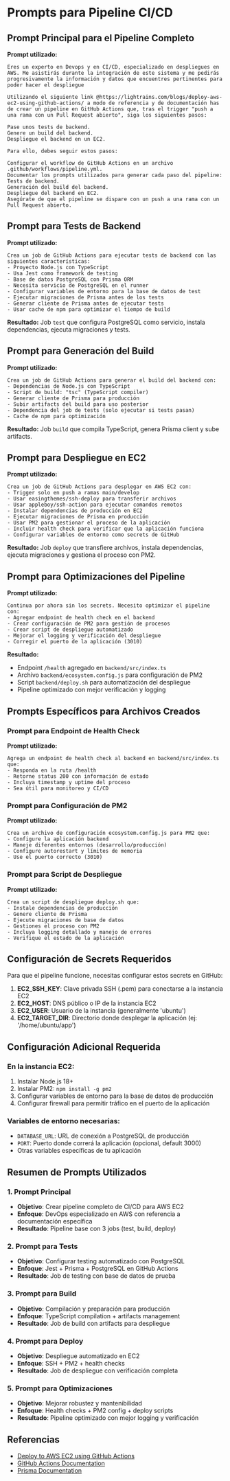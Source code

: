 # Prompts para Pipeline CI/CD

## Prompt Principal para el Pipeline Completo

**Prompt utilizado:**
```
Eres un experto en Devops y en CI/CD, especializado en despliegues en AWS. Me asistirás durante la integración de este sistema y me pedirás progresivamente la información y datos que encuentres pertinentes para poder hacer el despliegue

Utilizando el siguiente link @https://lightrains.com/blogs/deploy-aws-ec2-using-github-actions/ a modo de referencia y de documentación has de crear un pipeline en GitHub Actions que, tras el trigger "push a una rama con un Pull Request abierto", siga los siguientes pasos:

Pase unos tests de backend.
Genere un build del backend.
Despliegue el backend en un EC2. 

Para ello, debes seguir estos pasos:

Configurar el workflow de GitHub Actions en un archivo .github/workflows/pipeline.yml.
Documentar los prompts utilizados para generar cada paso del pipeline:
Tests de backend.
Generación del build del backend.
Despliegue del backend en EC2.
Asegúrate de que el pipeline se dispare con un push a una rama con un Pull Request abierto.
```

## Prompt para Tests de Backend

**Prompt utilizado:**
```
Crea un job de GitHub Actions para ejecutar tests de backend con las siguientes características:
- Proyecto Node.js con TypeScript
- Usa Jest como framework de testing
- Base de datos PostgreSQL con Prisma ORM
- Necesita servicio de PostgreSQL en el runner
- Configurar variables de entorno para la base de datos de test
- Ejecutar migraciones de Prisma antes de los tests
- Generar cliente de Prisma antes de ejecutar tests
- Usar cache de npm para optimizar el tiempo de build
```

**Resultado:** Job `test` que configura PostgreSQL como servicio, instala dependencias, ejecuta migraciones y tests.

## Prompt para Generación del Build

**Prompt utilizado:**
```
Crea un job de GitHub Actions para generar el build del backend con:
- Dependencias de Node.js con TypeScript
- Script de build: "tsc" (TypeScript compiler)
- Generar cliente de Prisma para producción
- Subir artifacts del build para uso posterior
- Dependencia del job de tests (solo ejecutar si tests pasan)
- Cache de npm para optimización
```

**Resultado:** Job `build` que compila TypeScript, genera Prisma client y sube artifacts.

## Prompt para Despliegue en EC2

**Prompt utilizado:**
```
Crea un job de GitHub Actions para desplegar en AWS EC2 con:
- Trigger solo en push a ramas main/develop
- Usar easingthemes/ssh-deploy para transferir archivos
- Usar appleboy/ssh-action para ejecutar comandos remotos
- Instalar dependencias de producción en EC2
- Ejecutar migraciones de Prisma en producción
- Usar PM2 para gestionar el proceso de la aplicación
- Incluir health check para verificar que la aplicación funciona
- Configurar variables de entorno como secrets de GitHub
```

**Resultado:** Job `deploy` que transfiere archivos, instala dependencias, ejecuta migraciones y gestiona el proceso con PM2.

## Prompt para Optimizaciones del Pipeline

**Prompt utilizado:**
```
Continua por ahora sin los secrets. Necesito optimizar el pipeline con:
- Agregar endpoint de health check en el backend
- Crear configuración de PM2 para gestión de procesos
- Crear script de despliegue automatizado
- Mejorar el logging y verificación del despliegue
- Corregir el puerto de la aplicación (3010)
```

**Resultado:** 
- Endpoint `/health` agregado en `backend/src/index.ts`
- Archivo `backend/ecosystem.config.js` para configuración de PM2
- Script `backend/deploy.sh` para automatización del despliegue
- Pipeline optimizado con mejor verificación y logging

## Prompts Específicos para Archivos Creados

### Prompt para Endpoint de Health Check

**Prompt utilizado:**
```
Agrega un endpoint de health check al backend en backend/src/index.ts que:
- Responda en la ruta /health
- Retorne status 200 con información de estado
- Incluya timestamp y uptime del proceso
- Sea útil para monitoreo y CI/CD
```

### Prompt para Configuración de PM2

**Prompt utilizado:**
```
Crea un archivo de configuración ecosystem.config.js para PM2 que:
- Configure la aplicación backend
- Maneje diferentes entornos (desarrollo/producción)
- Configure autorestart y límites de memoria
- Use el puerto correcto (3010)
```

### Prompt para Script de Despliegue

**Prompt utilizado:**
```
Crea un script de despliegue deploy.sh que:
- Instale dependencias de producción
- Genere cliente de Prisma
- Ejecute migraciones de base de datos
- Gestiones el proceso con PM2
- Incluya logging detallado y manejo de errores
- Verifique el estado de la aplicación
```

## Configuración de Secrets Requeridos

Para que el pipeline funcione, necesitas configurar estos secrets en GitHub:

1. **EC2_SSH_KEY**: Clave privada SSH (.pem) para conectarse a la instancia EC2
2. **EC2_HOST**: DNS público o IP de la instancia EC2
3. **EC2_USER**: Usuario de la instancia (generalmente 'ubuntu')
4. **EC2_TARGET_DIR**: Directorio donde desplegar la aplicación (ej: '/home/ubuntu/app')

## Configuración Adicional Requerida

### En la instancia EC2:
1. Instalar Node.js 18+
2. Instalar PM2: `npm install -g pm2`
3. Configurar variables de entorno para la base de datos de producción
4. Configurar firewall para permitir tráfico en el puerto de la aplicación

### Variables de entorno necesarias:
- `DATABASE_URL`: URL de conexión a PostgreSQL de producción
- `PORT`: Puerto donde correrá la aplicación (opcional, default 3000)
- Otras variables específicas de tu aplicación

## Resumen de Prompts Utilizados

### 1. Prompt Principal
- **Objetivo**: Crear pipeline completo de CI/CD para AWS EC2
- **Enfoque**: DevOps especializado en AWS con referencia a documentación específica
- **Resultado**: Pipeline base con 3 jobs (test, build, deploy)

### 2. Prompt para Tests
- **Objetivo**: Configurar testing automatizado con PostgreSQL
- **Enfoque**: Jest + Prisma + PostgreSQL en GitHub Actions
- **Resultado**: Job de testing con base de datos de prueba

### 3. Prompt para Build
- **Objetivo**: Compilación y preparación para producción
- **Enfoque**: TypeScript compilation + artifacts management
- **Resultado**: Job de build con artifacts para despliegue

### 4. Prompt para Deploy
- **Objetivo**: Despliegue automatizado en EC2
- **Enfoque**: SSH + PM2 + health checks
- **Resultado**: Job de despliegue con verificación completa

### 5. Prompt para Optimizaciones
- **Objetivo**: Mejorar robustez y mantenibilidad
- **Enfoque**: Health checks + PM2 config + deploy scripts
- **Resultado**: Pipeline optimizado con mejor logging y verificación

## Referencias

- [Deploy to AWS EC2 using GitHub Actions](https://lightrains.com/blogs/deploy-aws-ec2-using-github-actions/)
- [GitHub Actions Documentation](https://docs.github.com/en/actions)
- [Prisma Documentation](https://www.prisma.io/docs/)
